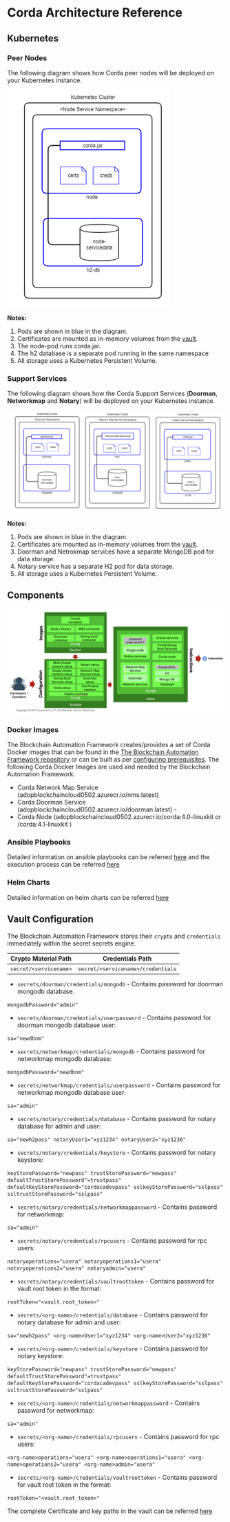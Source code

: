 # Corda Architecture Reference

## Kubernetes
### Peer Nodes
The following diagram shows how Corda peer nodes will be deployed on your Kubernetes instance.

![Figure: R3 Corda Kubernetes Deployment - Peers](../_static/corda-kubernetes-node.png)

**Notes:**
1. Pods are shown in blue in the diagram.
1. Certificates are mounted as in-memory volumes from the [vault](#vault-config).
1. The node-pod runs corda.jar.
1. The h2 database is a separate pod running in the same namespace
1. All storage uses a Kubernetes Persistent Volume.

### Support Services
The following diagram shows how the Corda Support Services (**Doorman**, **Networkmap** and **Notary**) will be deployed on your Kubernetes instance.

![Figure: R3 Corda Kubernetes Deployment - Support Services](../_static/corda-support-services.png)

**Notes:**
1. Pods are shown in blue in the diagram.
1. Certificates are mounted as in-memory volumes from the [vault](#vault-config).
1. Doorman and Netrokmap services have a separate MongoDB pod for data storage.
1. Notary service has a separate H2 pod for data storage.
1. All storage uses a Kubernetes Persistent Volume.

## Components
![Figure: Corda Components](../_static/corda-components.png)

### Docker Images

The Blockchain Automation Framework creates/provides a set of Corda Docker images that can be found in the [The Blockchain Automation Framework repository](https://portal.azure.com/#@accenture.onmicrosoft.com/resource/subscriptions/305ae9c0-f4f6-4870-91e2-4c2f10d10ddd/resourcegroups/ADOPBlockchainCloud0502_Rg/providers/Microsoft.ContainerRegistry/registries/ADOPBlockchainCloud0502/overview) or can be built as per [configuring prerequisites](../operations/configure_prerequisites.md). 
The following Corda Docker Images are used and needed by the Blockchain Automation Framework.
* Corda Network Map Service (adopblockchaincloud0502.azurecr.io/nms:latest) 
* Corda Doorman Service (adopblockchaincloud0502.azurecr.io/doorman:latest) - 
* Corda Node (adopblockchaincloud0502.azurecr.io/corda:4.0-linuxkit or /corda:4.1-linuxkit )

### Ansible Playbooks

Detailed information on ansible playbooks can be referred [here](../developer/corda-ansible) and the execution process can be referred [here](../operations/setting_dlt.md)

### Helm Charts
Detailed information on helm charts can be referred [here](../developer/corda-helmcharts.md)


<a name="vault-config"></a>
## Vault Configuration
The Blockchain Automation Framework stores their `crypto` and `credentials` immediately within the secret secrets engine.

| Crypto Material Path | Credentials Path     |
|----------------------|----------------------|
| `secret/<servicename>`      | `secret/<servicename>/credentials` |

*  `secrets/doorman/credentials/mongodb` - Contains password for doorman mongodb database.

```
mongodbPassword="admin"
```

*  `secrets/doorman/credentials/userpassword` - Contains password for doorman mongodb database user:

```
sa="newdbnm"
```
*  `secrets/networkmap/credentials/mongodb` - Contains password for networkmap mongodb database:

```
mongodbPassword="newdbnm"
```
*  `secrets/networkmap/credentials/userpassword` - Contains password for networkmap mongodb database user:

```
sa="admin"
```
*  `secrets/notary/credentials/database` - Contains password for notary database for admin and user:

```
sa="newh2pass" notaryUser1="xyz1234" notaryUser2="xyz1236"
```
*  `secrets/notary/credentials/keystore` - Contains password for notary keystore:

```
keyStorePassword="newpass" trustStorePassword="newpass" defaultTrustStorePassword"=trustpass" defaultKeyStorePassword="cordacadevpass" sslkeyStorePassword="sslpass" ssltrustStorePassword="sslpass"
```
*  `secrets/notary/credentials/networkmappassword` - Contains password for networkmap:

```
sa="admin"
```
*  `secrets/notary/credentials/rpcusers` - Contains password for rpc users:
```
notaryoperations="usera" notaryoperations1="usera" notaryoperations2="usera" notaryadmin="usera"
```
*  `secrets/notary/credentials/vaultroottoken` - Contains password for vault root token in the format:

```
rootToken="<vault.root_token>"
```
*  `secrets/<org-name>/credentials/database` - Contains password for notary database for admin and user:

```
sa="newh2pass" <org-name>User1="xyz1234" <org-name>User2="xyz1236"
```
*  `secrets/<org-name>/credentials/keystore` - Contains password for notary keystore:

```
keyStorePassword="newpass" trustStorePassword="newpass" defaultTrustStorePassword"=trustpass" defaultKeyStorePassword="cordacadevpass" sslkeyStorePassword="sslpass" ssltrustStorePassword="sslpass"
```
*  `secrets/<org-name>/credentials/networkmappassword` - Contains password for networkmap:

```
sa="admin"
```
*  `secrets/<org-name>/credentials/rpcusers` - Contains password for rpc users:

```
<org-name>operations="usera" <org-name>operations1="usera" <org-name>operations2="usera" <org-name>admin="usera"
```
*  `secrets/<org-name>/credentials/vaultroottoken` - Contains password for vault root token in the format:

```
rootToken="<vault.root_token>"
```

The complete Certificate and key paths in the vault can be referred [here](certificates_path_list_corda)
